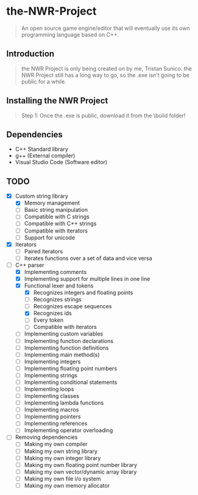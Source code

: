 # the-NWR-Project
> An open source game engine/editor that will eventually use its own programming language based on C++.

## Introduction
> the NWR Project is only being created on by me, Tristan Sunico.
> the NWR Project still has a long way to go, so the .exe isn't going to be public for a while.

## Installing the NWR Project
> Step 1: Once the .exe is public, download it from the \build folder!

## Dependencies
* C++ Standard library
* g++ (External compiler)
* Visual Studio Code (Software editor)

## TODO
- [X] Custom string library
  - [X] Memory management
  - [ ] Basic string manipulation
  - [ ] Compatible with C strings
  - [ ] Compatible with C++ strings
  - [ ] Compatible with iterators
  - [ ] Support for unicode
- [X] Iterators
  - [ ] Paired iterators
  - [ ] Iterates functions over a set of data and vice versa
- [ ] C++ parser
  - [X] Implementing comments
  - [X] Implementing support for multiple lines in one line
  - [X] Functional lexer and tokens
    - [X] Recognizes integers and floating points
    - [ ] Recognizes strings
    - [ ] Recognizes escape sequences
    - [X] Recognizes ids
    - [ ] Every token
    - [ ] Compatible with iterators
  - [ ] Implementing custom variables
  - [ ] Implementing function declarations
  - [ ] Implementing function definitions
  - [ ] Implementing main method(s)
  - [ ] Implementing integers
  - [ ] Implementing floating point numbers
  - [ ] Implementing strings
  - [ ] Implementing conditional statements
  - [ ] Implementing loops
  - [ ] Implementing classes
  - [ ] Implementing lambda functions
  - [ ] Implementing macros
  - [ ] Implementing pointers
  - [ ] Implementing references
  - [ ] Implementing operator overloading

- [ ] Removing dependencies
  - [ ] Making my own compiler
  - [ ] Making my own string library
  - [ ] Making my own integer library
  - [ ] Making my own floating point number library
  - [ ] Making my own vector/dynamic array library
  - [ ] Making my own file i/o system
  - [ ] Making my own memory allocator